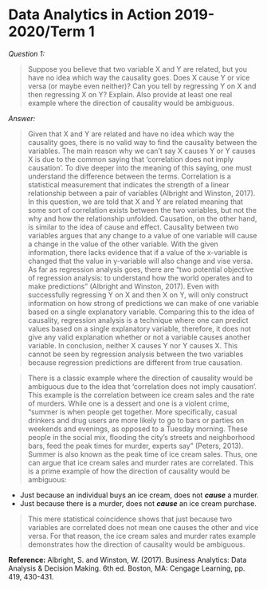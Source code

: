 # Data Analytics in Action 2019-2020/Term 1

*Question 1:*
>Suppose you believe that two variable X and Y are related, but you have no idea which way the causality goes. Does X cause Y or vice versa (or maybe even neither)? Can you tell by regressing Y on X and then regressing X on Y? Explain. Also provide at least one real example where the direction of causality would be ambiguous.

*Answer:*
>Given that X and Y are related and have no idea which way the causality goes, there is no valid way to find the causality between the variables. The main reason why we can’t say X causes Y or Y causes X is due to the common saying that ‘correlation does not imply causation’. To dive deeper into the meaning of this saying, one must understand the difference between the terms. Correlation is a statistical measurement that indicates the strength of a linear relationship between a pair of variables (Albright and Winston, 2017). In this question, we are told that X and Y are related meaning that some sort of correlation exists between the two variables, but not the why and how the relationship unfolded. Causation, on the other hand, is similar to the idea of cause and effect. Causality between two variables argues that any change to a value of one variable will cause a change in the value of the other variable. With the given information, there lacks evidence that if a value of the x-variable is changed that the value in y-variable will also change and vise versa. As far as regression analysis goes, there are “two potential objective of regression analysis: to understand how the world operates and to make predictions” (Albright and Winston, 2017). Even with successfully regressing Y on X and then X on Y, will only construct information on how strong of predictions we can make of one variable based on a single explanatory variable. Comparing this to the idea of causality, regression analysis is a technique where one can predict values based on a single explanatory variable, therefore, it does not give any valid explanation whether or not a variable causes another variable. In conclusion, neither X causes Y nor Y causes X. This cannot be seen by regression analysis between the two variables because regression predictions are different from true causation. 

>There is a classic example where the direction of causality would be ambiguous due to the idea that ‘correlation does not imply causation’. This example is the correlation between ice cream sales and the rate of murders. While one is a dessert and one is a violent crime, “summer is when people get together. More specifically, casual drinkers and drug users are more likely to go to bars or parties on weekends and evenings, as opposed to a Tuesday morning. These people in the social mix, flooding the city’s streets and neighborhood bars, feed the peak times for murder, experts say” (Peters, 2013).  Summer is also known as the peak time of ice cream sales. Thus, one can argue that ice cream sales and murder rates are correlated. This is a prime example of how the direction of causality would be ambiguous:
  *	Just because an individual buys an ice cream, does not ***cause*** a murder.
  *	Just because there is a murder, does not ***cause*** an ice cream purchase.
> This mere statistical coincidence shows that just because two variables are correlated does not mean one causes the other and vice versa. For that reason, the ice cream sales and murder rates example demonstrates how the direction of causality would be ambiguous.


**Reference:**
Albright, S. and Winston, W. (2017). Business Analytics: Data Analysis & Decision 
  Making. 6th ed. Boston, MA: Cengage Learning, pp. 419, 430-431.
